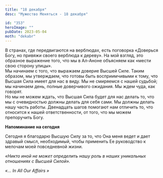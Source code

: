 ```yaml
---
title: "18 декабря"
desc: "Мужество Меняться - 18 декабря"

id: "353"
heroImage: ""
pubDate: 2023-05-04
moth: "dekabr"
---
```


В странах, где передвигаются на верблюдах, есть поговорка «Доверься Богу, но
привяжи своего верблюда к дереву». На мой взгляд, это образное выражение того,
что мы в Ал-Аноне объясняем как «мести свою сторону улицы».  
Мы начинаем с того, что выражаем доверие Высшей Силе. Таким образом, мы
утверждаем, что готовы быть восприимчивыми к тому, что Высшая Сила имеет для
нас в виду. Мы не смиряемся с нашей судьбой; мы начинаем день, полные
доверчивого ожидания. Мы ждем чуда, как говорят.  
Но мы не можем ждать, что Высшая Сила будет для нас делать то, что мы с
очевидностью должны делать для себя сами. Мы должны делать нашу часть работы.
Двенадцать шагов помогают нам отличить то, что относится к нашей
ответственности, от того, что мы можем препоручить Богу.

**Напоминание на сегодня**

Сегодня я благодарю Высшую Силу за то, что Она меня ведет и дает здравый
смысл, необходимый, чтобы применить Ее руководство к мелочам моей повседневной
жизни.

_«Никто иной не может определить нашу роль в наших уникальных отношениях с
Высшей Силой»._

_«…_ _In_ _All_ _Our_ _Affairs_ _»_
